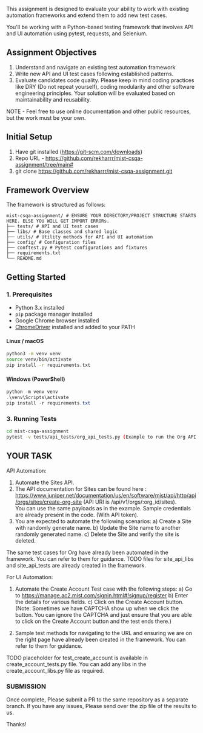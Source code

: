 This assignment is designed to evaluate your ability to work with existing automation frameworks 
and extend them to add new test cases. 

You'll be working with a Python-based testing framework that involves API and UI automation using
pytest, requests, and Selenium.

## Assignment Objectives
1. Understand and navigate an existing test automation framework
2. Write new API and UI test cases following established patterns. 
3. Evaluate candidates code quality.  Please keep in mind coding practices like DRY (Do not repeat yourself), coding modularity and other software engineering principles. 
Your solution will be evaluated based on maintainability and reusability. 

NOTE - Feel free to use online documentation and other public resources, but the work must be your own.

## Initial Setup 
1. Have git installed (https://git-scm.com/downloads) 
2. Repo URL - https://github.com/rekharrr/mist-csqa-assignment/tree/main#
3. git clone https://github.com/rekharrr/mist-csqa-assignment.git


## Framework Overview

The framework is structured as follows:
```
mist-csqa-assignment/ # ENSURE YOUR DIRECTORY/PROJECT STRUCTURE STARTS HERE. ELSE YOU WILL GET IMPORT ERRORs. 
├── tests/ # API and UI test cases
├── libs/ # Base classes and shared logic
├── utils/ # Utility methods for API and UI automation
├── config/ # Configuration files
├── conftest.py # Pytest configurations and fixtures
├── requirements.txt
└── README.md
```

## Getting Started

### 1. Prerequisites
- Python 3.x installed
- `pip` package manager installed
- Google Chrome browser installed
- [ChromeDriver](https://chromedriver.chromium.org/downloads) installed and added to your PATH


#### Linux / macOS
```bash
python3 -m venv venv
source venv/bin/activate
pip install -r requirements.txt
```

#### Windows (PowerShell)
```powershell
python -m venv venv
.\venv\Scripts\activate
pip install -r requirements.txt
```

### 3. Running Tests
```bash
cd mist-csqa-assignment 
pytest -v tests/api_tests/org_api_tests.py (Example to run the Org API Tests)
```

## YOUR TASK

API Automation:
1. Automate the Sites API.
2. The API documentation for Sites can be found here : https://www.juniper.net/documentation/us/en/software/mist/api/http/api/orgs/sites/create-org-site  (API URI is /api/v1/orgs/:org_id/sites).  
You can use the same payloads as in the example. Sample credentials are already present in the code. (With API token). 
3. You are expected to automate the following scenarios:
a) Create a Site with randomly generate name.
b) Update the Site name to another randomly generated name.
c) Delete the Site and verify the site is deleted. 

The same test cases for Org have already been automated in the framework. You can refer to them for guidance.
TODO files for site_api_libs and site_api_tests are already created in the framework. 

For UI Automation:
1. Automate the Create Account Test case with the following steps: 
a) Go to https://manage.ac2.mist.com/signin.html#!signup/register
b) Enter the details for various fields.
c) Click on the Create Account button. (Note: Sometimes we have CAPTCHA show up when we click the button. You can ignore the CAPTCHA and just ensure that you are able to click on the Create Account button and the test ends there.)

2. Sample test methods for navigating to the URL and ensuring we are on the right page have already been created in the framework.
You can refer to them for guidance. 

TODO placeholder for test_create_account is available in create_account_tests.py file. You can add any libs in the create_account_libs.py file as required.


### SUBMISSION 

Once complete, Please submit a PR to the same repository as a separate branch. If you have any issues, Please send over the zip file of the results to us. 


Thanks! 